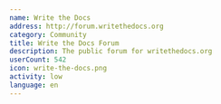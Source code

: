 ```yaml
---
name: Write the Docs
address: http://forum.writethedocs.org
category: Community
title: Write the Docs Forum
description: The public forum for writethedocs.org
userCount: 542
icon: write-the-docs.png
activity: low
language: en
---
```

